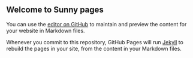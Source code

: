 ## Welcome to Sunny pages

You can use the [editor on GitHub](https://github.com/sunny6666633/EasonHu/edit/gh-pages/index.md) to maintain and preview the content for your website in Markdown files.

Whenever you commit to this repository, GitHub Pages will run [Jekyll](https://jekyllrb.com/) to rebuild the pages in your site, from the content in your Markdown files.
